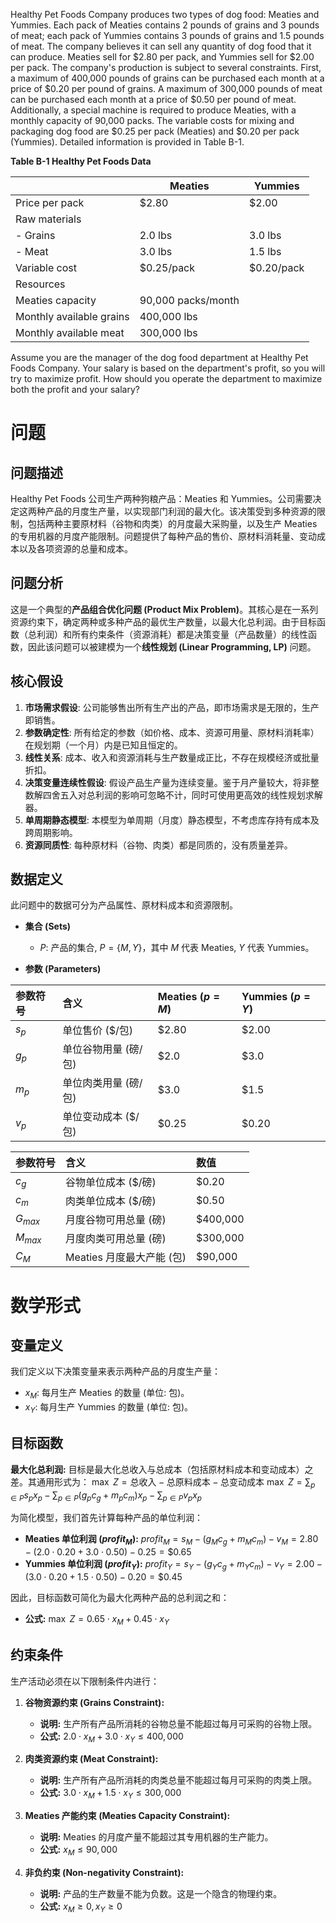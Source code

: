 Healthy Pet Foods Company produces two types of dog food: Meaties and Yummies. Each pack of Meaties contains 2 pounds of grains and 3 pounds of meat; each pack of Yummies contains 3 pounds of grains and 1.5 pounds of meat. The company believes it can sell any quantity of dog food that it can produce. Meaties sell for $2.80 per pack, and Yummies sell for $2.00 per pack. The company's production is subject to several constraints. First, a maximum of 400,000 pounds of grains can be purchased each month at a price of $0.20 per pound of grains. A maximum of 300,000 pounds of meat can be purchased each month at a price of $0.50 per pound of meat. Additionally, a special machine is required to produce Meaties, with a monthly capacity of 90,000 packs. The variable costs for mixing and packaging dog food are $0.25 per pack (Meaties) and $0.20 per pack (Yummies). Detailed information is provided in Table B-1.

**Table B-1 Healthy Pet Foods Data**

| | Meaties | Yummies |
|--------------------|--------------|------------|
| Price per pack | $2.80 | $2.00 |
| Raw materials | | |
| - Grains | 2.0 lbs | 3.0 lbs |
| - Meat | 3.0 lbs | 1.5 lbs |
| Variable cost | $0.25/pack | $0.20/pack |
| Resources | | |
| Meaties capacity | 90,000 packs/month | |
| Monthly available grains | 400,000 lbs | |
| Monthly available meat | 300,000 lbs | |

Assume you are the manager of the dog food department at Healthy Pet Foods Company. Your salary is based on the department's profit, so you will try to maximize profit. How should you operate the department to maximize both the profit and your salary?


# 问题

## 问题描述
Healthy Pet Foods 公司生产两种狗粮产品：Meaties 和 Yummies。公司需要决定这两种产品的月度生产量，以实现部门利润的最大化。该决策受到多种资源的限制，包括两种主要原材料（谷物和肉类）的月度最大采购量，以及生产 Meaties 的专用机器的月度产能限制。问题提供了每种产品的售价、原材料消耗量、变动成本以及各项资源的总量和成本。

## 问题分析
这是一个典型的**产品组合优化问题 (Product Mix Problem)**。其核心是在一系列资源约束下，确定两种或多种产品的最优生产数量，以最大化总利润。由于目标函数（总利润）和所有约束条件（资源消耗）都是决策变量（产品数量）的线性函数，因此该问题可以被建模为一个**线性规划 (Linear Programming, LP)** 问题。

## 核心假设
1.  **市场需求假设**: 公司能够售出所有生产出的产品，即市场需求是无限的，生产即销售。
2.  **参数确定性**: 所有给定的参数（如价格、成本、资源可用量、原材料消耗率）在规划期（一个月）内是已知且恒定的。
3.  **线性关系**: 成本、收入和资源消耗与生产数量成正比，不存在规模经济或批量折扣。
4.  **决策变量连续性假设**: 假设产品生产量为连续变量。鉴于月产量较大，将非整数解四舍五入对总利润的影响可忽略不计，同时可使用更高效的线性规划求解器。
5.  **单周期静态模型**: 本模型为单周期（月度）静态模型，不考虑库存持有成本及跨周期影响。
6.  **资源同质性**: 每种原材料（谷物、肉类）都是同质的，没有质量差异。

## 数据定义
此问题中的数据可分为产品属性、原材料成本和资源限制。

*   **集合 (Sets)**
    *   $P$: 产品的集合, $P = \{M, Y\}$，其中 $M$ 代表 Meaties, $Y$ 代表 Yummies。

*   **参数 (Parameters)**

| 参数符号 | 含义 | Meaties ($p=M$) | Yummies ($p=Y$) |
| :--- | :--- | :--- | :--- |
| $s_p$ | 单位售价 ($/包) | $2.80 | $2.00 |
| $g_p$ | 单位谷物用量 (磅/包) | $2.0 | $3.0 |
| $m_p$ | 单位肉类用量 (磅/包) | $3.0 | $1.5 |
| $v_p$ | 单位变动成本 ($/包) | $0.25 | $0.20 |

| 参数符号 | 含义 | 数值 |
| :--- | :--- | :--- |
| $c_g$ | 谷物单位成本 ($/磅) | $0.20 |
| $c_m$ | 肉类单位成本 ($/磅) | $0.50 |
| $G_{max}$ | 月度谷物可用总量 (磅) | $400,000 |
| $M_{max}$ | 月度肉类可用总量 (磅) | $300,000 |
| $C_M$ | Meaties 月度最大产能 (包) | $90,000 |

# 数学形式

## 变量定义
我们定义以下决策变量来表示两种产品的月度生产量：
*   $x_M$: 每月生产 Meaties 的数量 (单位: 包)。
*   $x_Y$: 每月生产 Yummies 的数量 (单位: 包)。

## 目标函数
**最大化总利润:**
目标是最大化总收入与总成本（包括原材料成本和变动成本）之差。其通用形式为：
$\max \ Z = \text{总收入} - \text{总原料成本} - \text{总变动成本}$
$\max \ Z = \sum_{p \in P} s_p x_p - \sum_{p \in P} (g_p c_g + m_p c_m) x_p - \sum_{p \in P} v_p x_p$

为简化模型，我们首先计算每种产品的单位利润：
*   **Meaties 单位利润 ($profit_M$):**
    $profit_M = s_M - (g_M c_g + m_M c_m) - v_M = 2.80 - (2.0 \cdot 0.20 + 3.0 \cdot 0.50) - 0.25 = \$0.65$
*   **Yummies 单位利润 ($profit_Y$):**
    $profit_Y = s_Y - (g_Y c_g + m_Y c_m) - v_Y = 2.00 - (3.0 \cdot 0.20 + 1.5 \cdot 0.50) - 0.20 = \$0.45$

因此，目标函数可简化为最大化两种产品的总利润之和：
*   **公式:** $\max \ Z = 0.65 \cdot x_M + 0.45 \cdot x_Y$

## 约束条件
生产活动必须在以下限制条件内进行：

1.  **谷物资源约束 (Grains Constraint):**
    *   **说明:** 生产所有产品所消耗的谷物总量不能超过每月可采购的谷物上限。
    *   **公式:** $2.0 \cdot x_M + 3.0 \cdot x_Y \le 400,000$

2.  **肉类资源约束 (Meat Constraint):**
    *   **说明:** 生产所有产品所消耗的肉类总量不能超过每月可采购的肉类上限。
    *   **公式:** $3.0 \cdot x_M + 1.5 \cdot x_Y \le 300,000$

3.  **Meaties 产能约束 (Meaties Capacity Constraint):**
    *   **说明:** Meaties 的月度产量不能超过其专用机器的生产能力。
    *   **公式:** $x_M \le 90,000$

4.  **非负约束 (Non-negativity Constraint):**
    *   **说明:** 产品的生产数量不能为负数。这是一个隐含的物理约束。
    *   **公式:** $x_M \ge 0, x_Y \ge 0$